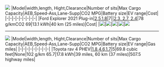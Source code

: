 
![](https://cdn.motor1.com/images/mgl/vEYQq/s1/ford-explorer-phev.jpg)
|Model|width,length, Hight,Clearance|Number of sits|Max Cargo Capacity|AEB,Speed-Ass,Lane-Supp|CO2 MPG|Battery size|EV range|Cost|
|-|-|-|-|-|-|-|-|-|
|Ford Explorer 2021 Plug-in|[2,5,1.8](https://www.automobiledimension.com/model/ford/explorer)|7||[2.3, 2.7, 2.4](https://www.euroncap.com/en/results/ford/explorer/38856)|78 g/kmCO2 69|13.1 kWh|40 km (25 miles)|Cost|
|![](https://cdn.motor1.com/images/mgl/49x6M/s1/ford-explorer-phev.jpg)|![](https://cdn.motor1.com/images/mgl/Y9qve/s1/ford-explorer-phev.jpg)|![](https://cdn.motor1.com/images/mgl/ZBvw2/s1/ford-explorer-phev.jpg)|![](https://cdn.motor1.com/images/mgl/zZAv7/s1/ford-explorer-phev.jpg)|![](https://cdn.motor1.com/images/mgl/918W1/s1/ford-explorer-phev.jpg)

----------
![](https://cnet4.cbsistatic.com/img/YjfZEEX5WbH26M-KvHVljdZ4IDE=/940x0/2019/11/21/48e185f6-1e35-44bc-b255-084eab5dc7a4/toyota-rav4-prime-001.jpg)
|Model|width,length, Hight,Clearance|Number of sits|Max Cargo Capacity|AEB,Speed-Ass,Lane-Supp|CO2 MPG|Battery size|EV range|Gas miles|
|-|-|-|-|-|-|-|-|-|
|Toyota rav 4 PHEV|[1.8,4.6,1.7](https://www.automobiledimension.com/model/toyota/rav4)|5|69.8 cubic feet|None|102 g/km 65.7|17.8 kWh|39 miles, 60 km (37 miles)|507.5 highway miles|
